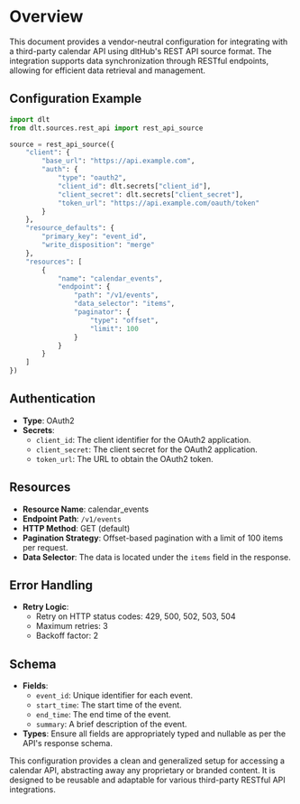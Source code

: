 # Overview

This document provides a vendor-neutral configuration for integrating with a third-party calendar API using dltHub's REST API source format. The integration supports data synchronization through RESTful endpoints, allowing for efficient data retrieval and management.

## Configuration Example

```python
import dlt
from dlt.sources.rest_api import rest_api_source

source = rest_api_source({
    "client": {
        "base_url": "https://api.example.com",
        "auth": {
            "type": "oauth2",
            "client_id": dlt.secrets["client_id"],
            "client_secret": dlt.secrets["client_secret"],
            "token_url": "https://api.example.com/oauth/token"
        }
    },
    "resource_defaults": {
        "primary_key": "event_id",
        "write_disposition": "merge"
    },
    "resources": [
        {
            "name": "calendar_events",
            "endpoint": {
                "path": "/v1/events",
                "data_selector": "items",
                "paginator": {
                    "type": "offset",
                    "limit": 100
                }
            }
        }
    ]
})
```

## Authentication

- **Type**: OAuth2
- **Secrets**: 
  - `client_id`: The client identifier for the OAuth2 application.
  - `client_secret`: The client secret for the OAuth2 application.
  - `token_url`: The URL to obtain the OAuth2 token.

## Resources

- **Resource Name**: calendar_events
- **Endpoint Path**: `/v1/events`
- **HTTP Method**: GET (default)
- **Pagination Strategy**: Offset-based pagination with a limit of 100 items per request.
- **Data Selector**: The data is located under the `items` field in the response.

## Error Handling

- **Retry Logic**: 
  - Retry on HTTP status codes: 429, 500, 502, 503, 504
  - Maximum retries: 3
  - Backoff factor: 2

## Schema

- **Fields**:
  - `event_id`: Unique identifier for each event.
  - `start_time`: The start time of the event.
  - `end_time`: The end time of the event.
  - `summary`: A brief description of the event.
- **Types**: Ensure all fields are appropriately typed and nullable as per the API's response schema.

This configuration provides a clean and generalized setup for accessing a calendar API, abstracting away any proprietary or branded content. It is designed to be reusable and adaptable for various third-party RESTful API integrations.